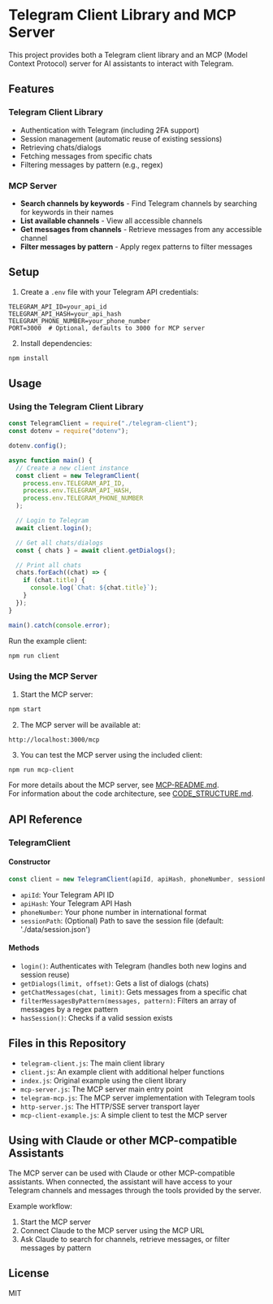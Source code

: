 # Telegram Client Library and MCP Server

This project provides both a Telegram client library and an MCP (Model Context Protocol) server for AI assistants to interact with Telegram.

## Features

### Telegram Client Library

- Authentication with Telegram (including 2FA support)
- Session management (automatic reuse of existing sessions)
- Retrieving chats/dialogs
- Fetching messages from specific chats
- Filtering messages by pattern (e.g., regex)

### MCP Server

- **Search channels by keywords** - Find Telegram channels by searching for keywords in their names
- **List available channels** - View all accessible channels
- **Get messages from channels** - Retrieve messages from any accessible channel
- **Filter messages by pattern** - Apply regex patterns to filter messages

## Setup

1. Create a `.env` file with your Telegram API credentials:

```
TELEGRAM_API_ID=your_api_id
TELEGRAM_API_HASH=your_api_hash
TELEGRAM_PHONE_NUMBER=your_phone_number
PORT=3000  # Optional, defaults to 3000 for MCP server
```

2. Install dependencies:

```bash
npm install
```

## Usage

### Using the Telegram Client Library

```javascript
const TelegramClient = require("./telegram-client");
const dotenv = require("dotenv");

dotenv.config();

async function main() {
  // Create a new client instance
  const client = new TelegramClient(
    process.env.TELEGRAM_API_ID,
    process.env.TELEGRAM_API_HASH,
    process.env.TELEGRAM_PHONE_NUMBER
  );

  // Login to Telegram
  await client.login();

  // Get all chats/dialogs
  const { chats } = await client.getDialogs();

  // Print all chats
  chats.forEach((chat) => {
    if (chat.title) {
      console.log(`Chat: ${chat.title}`);
    }
  });
}

main().catch(console.error);
```

Run the example client:

```bash
npm run client
```

### Using the MCP Server

1. Start the MCP server:

```bash
npm start
```

2. The MCP server will be available at:

```
http://localhost:3000/mcp
```

3. You can test the MCP server using the included client:

```bash
npm run mcp-client
```

For more details about the MCP server, see [MCP-README.md](MCP-README.md).  
For information about the code architecture, see [CODE_STRUCTURE.md](CODE_STRUCTURE.md).

## API Reference

### TelegramClient

#### Constructor

```javascript
const client = new TelegramClient(apiId, apiHash, phoneNumber, sessionPath);
```

- `apiId`: Your Telegram API ID
- `apiHash`: Your Telegram API Hash
- `phoneNumber`: Your phone number in international format
- `sessionPath`: (Optional) Path to save the session file (default: './data/session.json')

#### Methods

- `login()`: Authenticates with Telegram (handles both new logins and session reuse)
- `getDialogs(limit, offset)`: Gets a list of dialogs (chats)
- `getChatMessages(chat, limit)`: Gets messages from a specific chat
- `filterMessagesByPattern(messages, pattern)`: Filters an array of messages by a regex pattern
- `hasSession()`: Checks if a valid session exists

## Files in this Repository

- `telegram-client.js`: The main client library
- `client.js`: An example client with additional helper functions
- `index.js`: Original example using the client library
- `mcp-server.js`: The MCP server main entry point
- `telegram-mcp.js`: The MCP server implementation with Telegram tools
- `http-server.js`: The HTTP/SSE server transport layer
- `mcp-client-example.js`: A simple client to test the MCP server

## Using with Claude or other MCP-compatible Assistants

The MCP server can be used with Claude or other MCP-compatible assistants. When connected, the assistant will have access to your Telegram channels and messages through the tools provided by the server.

Example workflow:

1. Start the MCP server
2. Connect Claude to the MCP server using the MCP URL
3. Ask Claude to search for channels, retrieve messages, or filter messages by pattern

## License

MIT
